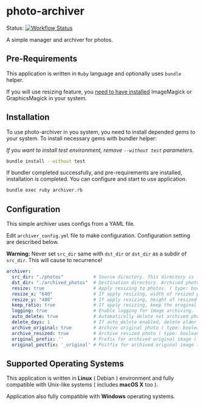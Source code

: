 # photo-archiver

Status: [![Workflow Status](https://github.com/ileri/photo-archiver/workflows/Ruby/badge.svg)](https://github.com/ileri/photo-archiver/actions)

A simple manager and archiver for photos.

## Pre-Requirements

This application is written in `Ruby` language and optionally uses `bundle`
helper.

If you will use resizing feature, you
[need to have installed](https://github.com/minimagick/minimagick#requirements)
ImageMagick or GraphicsMagick in your system.

## Installation

To use photo-archiver in you system, you need to install depended gems to
your system. To install necessary gems with bundler helper:

*If you want to install test environment, remove `--without test` parameters.*

```sh
bundle install --without test
```

If bundler completed successfully, and pre-requirements are installed,
installation is completed. You can configure and start to use application.

```sh
bundle exec ruby archiver.rb
```

## Configuration

This simple archiver uses configs from a YAML file.

Edit `archiver_config.yml` file to make configuration.
Configuration  setting are described below.

**Warning:** Never set `src_dir` same with `dst_dir` or `dst_dir` as a subdir
of `src_dir`.  This will cause to recurrence!

```yaml
archiver:
  src_dir: "./photos"           # Source directory. This directory is listening for new files. ( type: string )
  dst_dir: "./archived_photos"  # Destination directory. Archived photos will store in this directory. ( type: string )
  resize: true                  # Apply resizing to photos. ( type: boolean )
  resize_x: "640"               # If apply resizing, width of resized photo. ( type: integer )
  resize_y: "480"               # If apply resizing, height of resized photo. ( type: integer )
  keep_ratio: true              # If apply resizing, keep the oroginal ratio or not. ( type: boolean )
  logging: true                 # Enable logging for image archiving.
  auto_delete: true             # Automatically delete not archived photos on init. ( type: boolean )
  delete_days: 1                # If auto_delete enabled, delete older than N days photos. ( type: integer )
  archive_original: true        # Archive original photo ( type: boolean )
  archive_resized: true         # Archive resized photo ( type: boolean )
  original_prefix: ''           # Prefix for archived original image ( type: string )
  original_postfix: '_original' # Postfix for archived original image ( type: string )
```

## Supported Operating Systems

This application is written in **Linux** ( Debian ) environment and fully
compatible with Unix-like systems ( includes **macOS X** too ).

Application also fully compatible with **Windows** operating systems.
